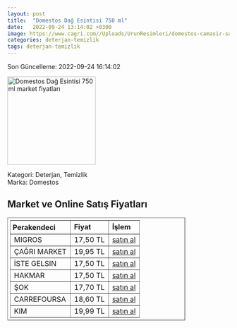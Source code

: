 ```yaml
---
layout: post
title:  "Domestos Dağ Esintisi 750 ml"
date:   2022-09-24 13:14:02 +0300
image: https://www.cagri.com//Uploads/UrunResimleri/domestos-camasir-suyu-dag-esintisi-750-76e7e9.jpg
categories: deterjan-temizlik
tags: deterjan-temizlik
---
```


Son Güncelleme: 2022-09-24 16:14:02

<img src="https://www.cagri.com//Uploads/UrunResimleri/domestos-camasir-suyu-dag-esintisi-750-76e7e9.jpg" width="200" alt="Domestos Dağ Esintisi 750 ml market fiyatları" />

Kategori: Deterjan, Temizlik
<br />
Marka: Domestos

<h2>Market ve Online Satış Fiyatları</h2>

<table border="1" style="padding: 5px;width:80%;">
  <tr>
    <td style="padding: 5px;"><strong>Perakendeci</strong></td>
    <td><strong>Fiyat</strong></td>
    <td><strong>İşlem</strong></td>
  </tr>
  <tr>
              <td title="Migros">MIGROS</td>
              <td>17,50 TL</td>
              <td><a title="Migros" target="_blank" href="https://www.migros.com.tr/domestos-camasir-suyu-dag-esintisi-750-ml-p-1d25103">satın al</a></td>
            </tr><tr>
              <td title="Çağrı Market">ÇAĞRI MARKET</td>
              <td>19,95 TL</td>
              <td><a title="Çağrı Market" target="_blank" href="https://www.cagri.com/domestos-dag-esintisi-810-gr">satın al</a></td>
            </tr><tr>
              <td title="İste Gelsin">İSTE GELSIN</td>
              <td>17,50 TL</td>
              <td><a title="İste Gelsin" target="_blank" href="https://www.istegelsin.com/urun/domestos-dag-esintisi-750-ml-camasir-suyu-_UNI98-AD">satın al</a></td>
            </tr><tr>
              <td title="Hakmar">HAKMAR</td>
              <td>17,50 TL</td>
              <td><a title="Hakmar" target="_blank" href="https://www.hakmarexpress.com.tr/urun/temizlik-domestos-ultra-camasir-suyu-cesitleri-806-gr">satın al</a></td>
            </tr><tr>
              <td title="Şok">ŞOK</td>
              <td>17,70 TL</td>
              <td><a title="Şok" target="_blank" href="https://www.sokmarket.com.tr/dag-esintisi-camasir-suyu-806-gr-p-2992/">satın al</a></td>
            </tr><tr>
              <td title="CarrefourSA">CARREFOURSA</td>
              <td>18,60 TL</td>
              <td><a title="CarrefourSA" target="_blank" href="https://www.carrefoursa.com/domestos-yogun-kivamli-camasir-suyu-dag-esintisi-maksimum-hijyen-750-ml-p-30026681">satın al</a></td>
            </tr><tr>
              <td title="Kim">KIM</td>
              <td>19,99 TL</td>
              <td><a title="Kim" target="_blank" href="https://www.kimgeldi.com/domestos-750-ml-dag-esintisi">satın al</a></td>
            </tr>
</table>
